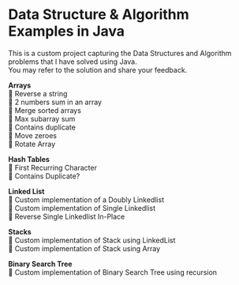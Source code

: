 # Data Structure & Algorithm Examples in Java
This is a custom project capturing the Data Structures and Algorithm problems that I have solved using Java. <br>
You may refer to the solution and share your feedback.

<b>Arrays</b><br>
    🍕 Reverse a string <br>
    🍔 2 numbers sum in an array <br>
    🍟 Merge sorted arrays <br>
    🌭 Max subarray sum <br>
    🍿 Contains duplicate <br>
    🥓 Move zeroes <br>
    🍳 Rotate Array<br>

<b>Hash Tables</b><br>
    🧇 First Recurring Character <br>
    🥞 Contains Duplicate? <br>
  
<b>Linked List</b> <br>
    🧈 Custom implementation of a Doubly Linkedlist <br>
    🍞 Custom implementation of Single Linkedlist <br> 
    🥐 Reverse Single Linkedlist In-Place
  
<b>Stacks</b> <br>
    🥨 Custom implementation of Stack using LinkedList <br>
    🥯 Custom implementation of Stack using Array <br>
    
<b>Binary Search Tree</b> <br>
    🥖 Custom implementation of Binary Search Tree using recursion

